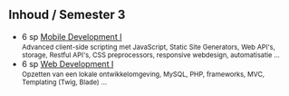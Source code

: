 Inhoud **/ Semester 3**
----------------

- 6 sp [Mobile Development I](https://bamaflexweb.arteveldehs.be/BMFUIDetailxOLOD.aspx?a=97807&b=5&c=1)  
  <small>Advanced client-side scripting met JavaScript, Static Site Generators, Web API's, storage, Restful API's, CSS preprocessors, responsive webdesign, automatisatie …</small>
- 6 sp [Web Development I](https://bamaflexweb.arteveldehs.be/BMFUIDetailxOLOD.aspx?a=97877&b=5&c=1)  
  <small>Opzetten van een lokale ontwikkelomgeving, MySQL, PHP, frameworks, MVC, Templating (Twig, Blade) …</small>  